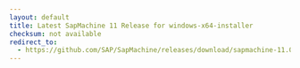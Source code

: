```yaml
---
layout: default
title: Latest SapMachine 11 Release for windows-x64-installer
checksum: not available
redirect_to:
  - https://github.com/SAP/SapMachine/releases/download/sapmachine-11.0.21/sapmachine-jdk-11.0.21_windows-x64_bin.msi
---
```

